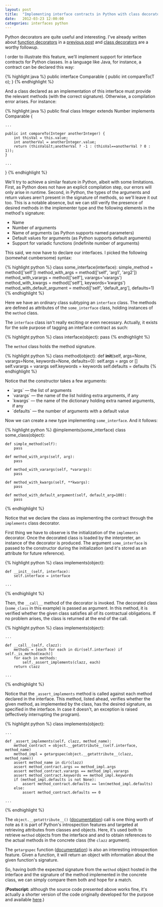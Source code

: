 ```yaml
---
layout: post
title:  "Implementing interface contracts in Python with class decorators"
date:   2012-03-23 12:00:00
categories: interfaces python
---
```


Python decorators are quite useful and interesting. I've already written about <a href="http://www.artima.com/weblogs/viewpost.jsp?thread=240808">function decorators</a> in a <a href="/2010/09/in-which-i-give-my-own-half-baked-workaround-to-the-lack-of-tail-call-optimization-in-python.html">previous post</a> and <a href="http://www.python.org/dev/peps/pep-3129/">class decorators</a> are a worthy followup.

I order to illustrate this feature, we'll implement support for interface contracts for Python classes. In a language like Java, for instance, a contract can be declared this way:

{% highlight java %}
public interface Comparable<T> {
    public int compareTo(T o);
}
{% endhighlight %}

And a class declared as an implementation of this interface must provide the relevant methods (with the correct signature). Otherwise, a compilation error arises. For instance:

{% highlight java %}
public final class Integer extends Number implements Comparable<Integer> {

    ...

    public int compareTo(Integer anotherInteger) {
        int thisVal = this.value;
        int anotherVal = anotherInteger.value;
        return (thisVal&lt;anotherVal ? -1 : (thisVal==anotherVal ? 0 : 1));
    }

    ...

}
{% endhighlight %}

We'll try to achieve a similar feature in Python, albeit with some limitations. First, as Python does not have an explicit compilation step, our errors will only arise in runtime. Second, in Python, the types of the arguments and return values aren't present in the signature of methods, so we'll leave it out too. This is a notable absence, but we can still verify the presence of desired methods in the implementer type and the following elements in the method's signature:

<ul>
    <li>Name</li>
    <li>Number of arguments</li>
    <li>Name of arguments (as Python supports named parameters)</li>
    <li>Default values for arguments (as Python supports default arguments)</li>
    <li>Support for variadic functions (indefinite number of arguments)</li>
</ul>

This said, we now have to declare our interfaces. I picked the following (somewhat cumbersome) syntax:

{% highlight python %}
class some_interface(interface):
    simple_method = method(['self'])
    method_with_args = method(['self', 'arg1', 'arg2'])
    method_with_varargs = method(['self'], varargs='varargs')
    method_with_kwargs = method(['self'], keywords='kwargs')
    method_with_default_argument = method(['self', 'default_arg'], defaults=1)
{% endhighlight %}

Here we have an ordinary class subtyping an `interface` class. The methods are defined as attributes of the `some_interface` class, holding instances of the `method` class.

The `interface` class isn't really exciting or even necessary. Actually, it exists for the sole purpose of tagging an interface contract as such:

{% highlight python %}
class interface(object):
    pass
{% endhighlight %}

The `method` class holds the method signature.

{% highlight python %}
class method(object):
    def __init__(self, args=None, varargs=None, keywords=None, defaults=0):
        self.args = args or []
        self.varargs = varargs
        self.keywords = keywords
        self.defaults = defaults
{% endhighlight %}

Notice that the constructor takes a few arguments:

<ul>
    <li>`args` — the list of arguments</li>
    <li>`varargs` — the name of the list holding extra arguments, if any</li>
    <li>`kwargs` — the name of the dictionary holding extra named arguments, if any</li>
    <li>`defaults` — the number of arguments with a default value</li>
</ul>

Now we can create a new type implementing `some_interface`. And it follows:

{% highlight python %}
@implements(some_interface)
class some_class(object):

    def simple_method(self):
        pass

    def method_with_args(self, arg):
        pass

    def method_with_varargs(self, *varargs):
        pass

    def method_with_kwargs(self, **kwargs):
        pass

    def method_with_default_argument(self, default_arg=100):
        pass
{% endhighlight %}

Notice that we declare the class as implementing the contract through the `implements` class decorator.

First thing we have to observe is the initialization of the `implements` decorator. Once the decorated class is loaded by the interpreter, an instance of the decorator is produced. The argument `some_interface` is passed to the constructor during the initialization (and it's stored as an attribute for future reference).

{% highlight python %}
class implements(object):

    def __init__(self, interface):
        self.interface = interface

    ...
{% endhighlight %}

Then, the `__call__` method of the decorator is invoked. The decorated class (`some_class` in this example) is passed as argument. In this method, it is verified whether the given class satisfies all of its contractual obligations. If no problem arises, the class is returned at the end of the call.

{% highlight python %}
class implements(object):

    ...

    def __call__(self, clazz):
        methods = [each for each in dir(self.interface) if self._is_method(each)]
        for each in methods:
            self._assert_implements(clazz, each)
        return clazz

    ...
{% endhighlight %}

Notice that the `_assert_implements` method is called against each method declared in the interface. This method, listed ahead, verifies whether the given method, as implemented by the class, has the desired signature, as specified in the interface. In case it doesn't, an exception is raised (effectively interrupting the program).

{% highlight python %}
class implements(object):

    ...

    def _assert_implements(self, clazz, method_name):
        method_contract = object.__getattribute__(self.interface, method_name)
        method_impl = getargspec(object.__getattribute__(clazz, method_name))
        assert method_name in dir(clazz)
        assert method_contract.args == method_impl.args
        assert method_contract.varargs == method_impl.varargs
        assert method_contract.keywords == method_impl.keywords
        if (method_impl.defaults is not None):
            assert method_contract.defaults == len(method_impl.defaults)
        else:
            assert method_contract.defaults == 0

    ...
{% endhighlight %}

The `object.__getattribute__()` (<a href="http://docs.python.org/reference/datamodel.html#object.__getattribute__">documentation</a>) call is one thing worth of note as it is part of Python's introspection features and targeted at retrieving attributes from classes and objects. Here, it's used both to retrieve `method` objects from the interface and and to obtain references to the actual methods in the concrete class (the `clazz` argument).

The `getargspec` function (<a href="http://docs.python.org/library/inspect.html#inspect.getargspec">documentation</a>) is also an interesting introspection feature. Given a function, it will return an object with information about the given function's signature.

So, having both the expected signature from the `method` object hosted in the interface and the signature of the method implemented in the concrete class, we can simply compare them both and hope for a match.

(<strong>Postscript:</strong> although the source code presented above works fine, it's actually a shorter version of the code originally developed for the purpose and available <a href="https://github.com/pmatiello/python-interface">here</a>.)
